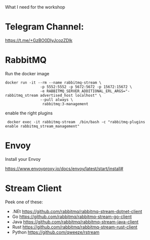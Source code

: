 What I need for the workshop


Telegram Channel:
====
https://t.me/+GzBO0DlyJcozZDlk



RabbitMQ
=====
Run the docker image

```
docker run -it --rm --name rabbitmq-stream \
                -p 5552:5552 -p 5672:5672 -p 15672:15672 \
                -e RABBITMQ_SERVER_ADDITIONAL_ERL_ARGS="-rabbitmq_stream advertised_host localhost" \
                --pull always \
                 rabbitmq:3-management
```

enable the right plugins

```
 docker exec -it rabbitmq-stream  /bin/bash -c "rabbitmq-plugins enable rabbitmq_stream_management"
```



Envoy
====
Install your Envoy

https://www.envoyproxy.io/docs/envoy/latest/start/install#



Stream Client
====
Peek one of these:

- .NEt https://github.com/rabbitmq/rabbitmq-stream-dotnet-client
- Go https://github.com/rabbitmq/rabbitmq-stream-go-client
- Java https://github.com/rabbitmq/rabbitmq-stream-java-client
- Rust https://github.com/rabbitmq/rabbitmq-stream-rust-client
- Python https://github.com/qweeze/rstream









